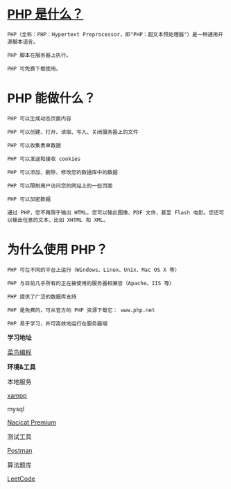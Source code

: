 # [PHP 是什么？](https://www.php.net/)

    PHP（全称：PHP：Hypertext Preprocessor，即"PHP：超文本预处理器"）是一种通用开源脚本语言。

    PHP 脚本在服务器上执行。

    PHP 可免费下载使用。


# PHP 能做什么？

    PHP 可以生成动态页面内容

    PHP 可以创建、打开、读取、写入、关闭服务器上的文件

    PHP 可以收集表单数据

    PHP 可以发送和接收 cookies
 
    PHP 可以添加、删除、修改您的数据库中的数据

    PHP 可以限制用户访问您的网站上的一些页面

    PHP 可以加密数据

    通过 PHP，您不再限于输出 HTML。您可以输出图像、PDF 文件，甚至 Flash 电影。您还可以输出任意的文本，比如 XHTML 和 XML。


# 为什么使用 PHP？

    PHP 可在不同的平台上运行（Windows、Linux、Unix、Mac OS X 等）

    PHP 与目前几乎所有的正在被使用的服务器相兼容（Apache、IIS 等）

    PHP 提供了广泛的数据库支持

    PHP 是免费的，可从官方的 PHP 资源下载它： www.php.net

    PHP 易于学习，并可高效地运行在服务器端
    

**学习地址**

[菜鸟编程](https://www.runoob.com/php/php-tutorial.html/)

**环境&工具**

本地服务

[xampp](https://www.apachefriends.org/download.html)

mysql

[Nacicat Premium](https://www.navicat.com.cn/)

测试工具

[Postman](https://www.getpostman.com/)

算法题库

[LeetCode](https://leetcode-cn.com/problemset/all/)



